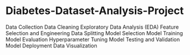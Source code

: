 # Diabetes-Dataset-Analysis-Project
Data Collection Data Cleaning Exploratory Data Analysis (EDA) Feature Selection and Engineering Data Splitting Model Selection Model Training Model Evaluation Hyperparameter Tuning Model Testing and Validation Model Deployment Data Visualization
